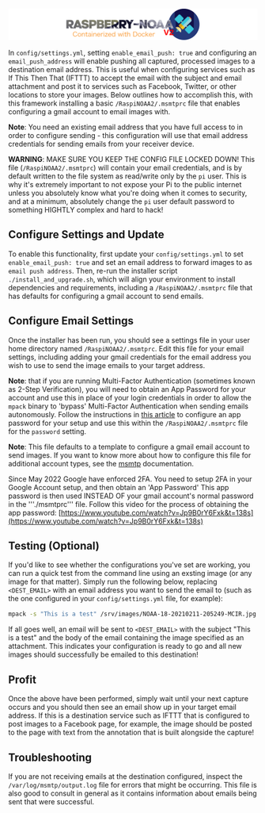 ![Raspberry NOAA](../assets/header_1600_v2.png)

In `config/settings.yml`, setting `enable_email_push: true` and configuring an `email_push_address` will enable pushing all
captured, processed images to a destination email address. This is useful when configuring services such as If This Then That
(IFTTT) to accept the email with the subject and email attachment and post it to services such as Facebook, Twitter, or other
locations to store your images. Below outlines how to accomplish this, with this framework installing a basic
`/RaspiNOAA2/.msmtprc` file that enables configuring a gmail account to email images with.

**Note**: You need an existing email address that you have full access to in order to configure sending - this configuration
will use that email address credentials for sending emails from your receiver device.

**WARNING**: MAKE SURE YOU KEEP THE CONFIG FILE LOCKED DOWN! This file (`/RaspiNOAA2/.msmtprc`) will contain your email credentials,
and is by default written to the file system as read/write only by the `pi` user. This is why it's extremely important to not
expose your Pi to the public internet unless you absolutely know what you're doing when it comes to security, and at a minimum,
absolutely change the `pi` user default password to something HIGHTLY complex and hard to hack!

## Configure Settings and Update

To enable this functionality, first update your `config/settings.yml` to set `enable_email_push: true` and set an email
address to forward images to as `email push address`. Then, re-run the installer script `./install_and_upgrade.sh`, which will
align your environment to install dependencies and requirements, including a `/RaspiNOAA2/.msmtprc` file that has defaults for
configuring a gmail account to send emails.

## Configure Email Settings

Once the installer has been run, you should see a settings file in your user home directory named `/RaspiNOAA2/.msmtprc`.
Edit this file for your email settings, including adding your gmail credentials for the email address you wish to use to send
the image emails to your target address.

**Note**: that if you are running Multi-Factor Authentication (sometimes known as 2-Step Verification), you will need to obtain
an App Password for your account and use this in place of your login credentials in order to allow the `mpack` binary to
'bypass' Multi-Factor Authentication when sending emails autonomously. Follow the instructions in
[this article](https://support.google.com/mail/answer/185833?hl=en#app-passwords) to configure an app password for your setup
and use this within the `/RaspiNOAA2/.msmtprc` file for the `password` setting.

**Note**: This file defaults to a template to configure a gmail email account to send images. If you want to know more about
how to configure this file for additional account types, see the [msmtp](https://wiki.debian.org/msmtp) documentation.

Since May 2022 Google have enforced 2FA. You need to setup 2FA in your Google Account setup, and then obtain an 'App Password'
This app password is then used INSTEAD OF your gmail account's normal password in the '''./msmtprc''' file.
Follow this video for the process of obtaining the app password:
[https://www.youtube.com/watch?v=Jp9B0rY6Fxk&t=138s](https://www.youtube.com/watch?v=Jp9B0rY6Fxk&t=138s)

## Testing (Optional)

If you'd like to see whether the configurations you've set are working, you can run a quick test from the command line using
an exsting image (or any image for that matter). Simply run the following below, replacing `<DEST_EMAIL>` with an email
address you want to send the email to (such as the one configured in your `config/settings.yml` file, for example):

```bash
mpack -s "This is a test" /srv/images/NOAA-18-20210211-205249-MCIR.jpg <DEST_EMAIL>
```

If all goes well, an email will be sent to `<DEST_EMAIL>` with the subject "This is a test" and the body of the email
containing the image specified as an attachment. This indicates your configuration is ready to go and all new images should
successfully be emailed to this destination!

## Profit

Once the above have been performed, simply wait until your next capture occurs and you should then see an email show up
in your target email address. If this is a destination service such as IFTTT that is configured to post images to a Facebook
page, for example, the image should be posted to the page with text from the annotation that is built alongside the capture!

## Troubleshooting

If you are not receiving emails at the destination configured, inspect the `/var/log/msmtp/output.log` file for errors that
might be occurring. This file is also good to consult in general as it contains information about emails being sent that were
successful.
